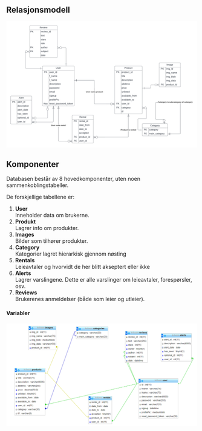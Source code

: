 
## Relasjonsmodell
![database_boco__1_](uploads/10db7b4972dc471532bf2b03d7a1c7b1/database_boco__1_.png)

## Komponenter

Databasen består av 8 hovedkomponenter, uten noen sammenkoblingstabeller.

De forskjellige tabellene er:

1. **User**  
   Inneholder data om brukerne.
2. **Produkt**  
   Lagrer info om produkter.
3. **Images**  
   Bilder som tilhører produkter. 
4. **Category**  
   Kategorier lagret hierarkisk gjennom nøsting
5. **Rentals**  
   Leieavtaler og hvorvidt de her blitt akseptert eller ikke
6. **Alerts**  
   Lagrer varslingene. Dette er alle varslinger om leieavtaler, forespørsler, osv.
7. **Reviews**   
   Brukerenes anmeldelser (både som leier og utleier).
  

#### Variabler
![image](uploads/afa8b2f172c69381e2babf7984496945/image.png)